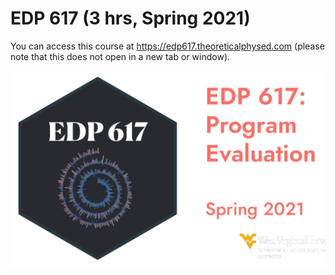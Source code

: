 # EDP 617 (3 hrs, Spring 2021)

You can access this course at https://edp617.theoreticalphysed.com (please note that this does not open in a new tab or window).

![EDP 617 image](static/img/course_info.png)
